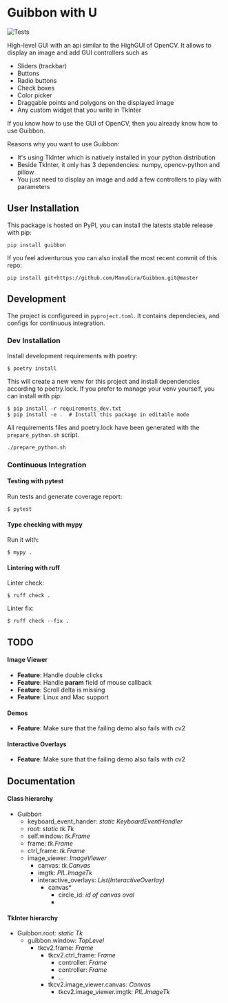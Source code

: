 # Guibbon with U
![Tests](https://github.com/ManuGira/Guibbon/actions/workflows/tests.yml/badge.svg)

High-level GUI with an api similar to the HighGUI of OpenCV. It allows to display an image and add GUI controllers such as
 - Sliders (trackbar)
 - Buttons
 - Radio buttons
 - Check boxes
 - Color picker
 - Draggable points and polygons on the displayed image
 - Any custom widget that you write in TkInter

If you know how to use the GUI of OpenCV, then you already know how to use Guibbon. 

Reasons why you want to use Guibbon:
 - It's using TkInter which is natively installed in your python distribution
 - Beside TkInter, it only has 3 dependencies: numpy, opencv-python and pillow
 - You just need to display an image and add a few controllers to play with parameters


## User Installation
This package is hosted on PyPl, you can install the latests stable release with pip:
```
pip install guibbon
```
If you feel adventurous you can also install the most recent commit of this repo:
```
pip install git+https://github.com/ManuGira/Guibbon.git@master
```
## Development 

The project is configureed in `pyproject.toml`. It contains dependecies, and configs for continuous integration.

### Dev Installation
Install development requirements with poetry:
```
$ poetry install
```
This will create a new venv for this project and install dependencies according to poetry.lock. If you prefer to manage your venv yourself, you can install with pip:
```
$ pip install -r requirements_dev.txt
$ pip install -e .  # Install this package in editable mode
``` 
All requirements files and poetry.lock have been generated with the `prepare_python.sh` script.
```
./prepare_python.sh
```

### Continuous Integration
#### Testing with pytest 
Run tests and generate coverage report:
```
$ pytest 
```
#### Type checking with mypy
Run it with:
```
$ mypy .
```
#### Lintering with ruff
Linter check:
```
$ ruff check .
```
Linter fix:
```
$ ruff check --fix .
```

## TODO

#### Image Viewer
* **Feature**: Handle double clicks
* **Feature**: Handle **param** field of mouse callback
* **Feature**: Scroll delta is missing
* **Feature**: Linux and Mac support

#### Demos
* **Feature**: Make sure that the failing demo also fails with cv2

#### Interactive Overlays
* **Feature**: Make sure that the failing demo also fails with cv2


## Documentation

#### Class hierarchy
* Guibbon
  * keyboard_event_hander: *static KeyboardEventHandler*
  * root: *static tk.Tk*
  * self.window: *tk.Frame*
  * frame: *tk.Frame*
  * ctrl_frame: *tk.Frame*
  * image_viewer: *ImageViewer*
    * canvas: *tk.Canvas*
    * imgtk: *PIL.ImageTk*
    * interactive_overlays: *List(InteractiveOverlay)*
      * canvas*
        * circle_id: *id of canvas oval*
        * 

#### TkInter hierarchy
* Guibbon.root: *static Tk*
  * guibbon.window: *TopLevel*
    * tkcv2.frame: *Frame*
      * tkcv2.ctrl_frame: *Frame*
        * controller: *Frame*
        * controller: *Frame*
        * ...
      * tkcv2.image_viewer.canvas: *Canvas*
        * tkcv2.image_viewer.imgtk: *PIL.ImageTk*
